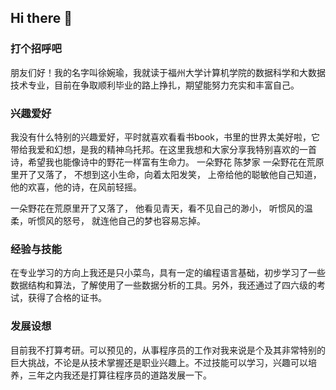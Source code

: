 ## Hi there 👋
### 打个招呼吧
朋友们好！我的名字叫徐婉瑜，我就读于福州大学计算机学院的数据科学和大数据技术专业，目前在争取顺利毕业的路上挣扎，期望能努力充实和丰富自己。
### 兴趣爱好
我没有什么特别的兴趣爱好，平时就喜欢看看书book，书里的世界太美好啦，它带给我爱和幻想，是我的精神乌托邦。在这里我想和大家分享我特别喜欢的一首诗，希望我也能像诗中的野花一样富有生命力。
一朵野花
陈梦家
一朵野花在荒原里开了又落了，
不想到这小生命，向着太阳发笑，
上帝给他的聪敏他自己知道，
他的欢喜，他的诗，在风前轻摇。

一朵野花在荒原里开了又落了，
他看见青天，看不见自己的渺小，
听惯风的温柔，听惯风的怒号，
就连他自己的梦也容易忘掉。
 ### 经验与技能
 在专业学习的方向上我还是只小菜鸟，具有一定的编程语言基础，初步学习了一些数据结构和算法，了解使用了一些数据分析的工具。另外，我还通过了四六级的考试，获得了合格的证书。
 ### 发展设想
 目前我不打算考研。可以预见的，从事程序员的工作对我来说是个及其非常特别的巨大挑战，不论是从技术掌握还是职业兴趣上。不过技能可以学习，兴趣可以培养，三年之内我还是打算往程序员的道路发展一下。

<!--
**xuwanyu555/xuwanyu555** is a ✨ _special_ ✨ repository because its `README.md` (this file) appears on your GitHub profile.

Here are some ideas to get you started:

- 🔭 I’m currently working on ...
- 🌱 I’m currently learning ...
- 👯 I’m looking to collaborate on ...
- 🤔 I’m looking for help with ...
- 💬 Ask me about ...
- 📫 How to reach me: ...
- 😄 Pronouns: ...
- ⚡ Fun fact: ...
-->
